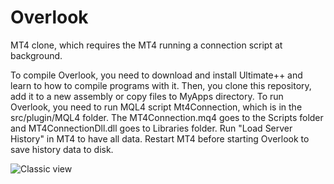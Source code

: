 # Overlook
MT4 clone, which requires the MT4 running a connection script at background.

To compile Overlook, you need to download and install Ultimate++ and learn to how to compile programs with it. Then, you clone this repository, add it to a new assembly or copy files to MyApps directory.
To run Overlook, you need to run MQL4 script Mt4Connection, which is in the src/plugin/MQL4 folder. The MT4Connection.mq4 goes to the Scripts folder and MT4ConnectionDll.dll goes to Libraries folder.
Run "Load Server History" in MT4 to have all data. Restart MT4 before starting Overlook to save history data to disk.

![Classic view](https://github.com/sppp/Overlook/raw/master/docs/classic.jpg)

